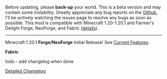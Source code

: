 Before updating, please **back-up** your world. This is a beta version and 
may contain some instability. Greatly appreciate any bug reports on the 
[Github](https://github.com/ChefMooon/frights-delight/issues), I'll be 
actively watching the issues page to resolve any bugs as soon as possible.
This mod is compatible with Minecraft 1.20-1.20.1 and Farmer's Delight Forge,
NeoForge, and Fabric
([details](https://github.com/ChefMooon/frights-delight/wiki#compatible-versions)).

***

Minecraft 1.20.1 **Forge/NeoForge** Initial Release! 
See [Current Features](https://github.com/ChefMooon/frights-delight/wiki/Current-Features).

**Fabric**

todo - add changelog when done

[Detailed Changelog](https://github.com/ChefMooon/frights-delight/wiki/Detailed-Changelog)